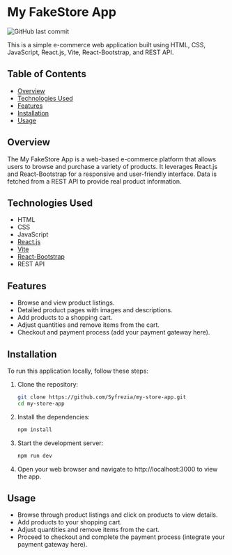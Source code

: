 # My FakeStore App

![GitHub last commit](https://img.shields.io/github/last-commit/Syfrezia/my-store-app)

This is a simple e-commerce web application built using HTML, CSS, JavaScript, React.js, Vite, React-Bootstrap, and REST API.

## Table of Contents
- [Overview](#overview)
- [Technologies Used](#technologies-used)
- [Features](#features)
- [Installation](#installation)
- [Usage](#usage)

## Overview
The My FakeStore App is a web-based e-commerce platform that allows users to browse and purchase a variety of products. It leverages React.js and React-Bootstrap for a responsive and user-friendly interface. Data is fetched from a REST API to provide real product information.

## Technologies Used
- HTML
- CSS
- JavaScript
- [React.js](https://reactjs.org/)
- [Vite](https://vitejs.dev/)
- [React-Bootstrap](https://react-bootstrap.github.io/)
- REST API

## Features
- Browse and view product listings.
- Detailed product pages with images and descriptions.
- Add products to a shopping cart.
- Adjust quantities and remove items from the cart.
- Checkout and payment process (add your payment gateway here).

## Installation
To run this application locally, follow these steps:

1. Clone the repository:

   ```bash
   git clone https://github.com/Syfrezia/my-store-app.git
   cd my-store-app

2. Install the dependencies:

   ```bash
   npm install
   
3. Start the development server:

   ```bash
   npm run dev
   
4. Open your web browser and navigate to http://localhost:3000 to view the app.

## Usage
- Browse through product listings and click on products to view details.
- Add products to your shopping cart.
- Adjust quantities and remove items from the cart.
- Proceed to checkout and complete the payment process (integrate your payment gateway here).
